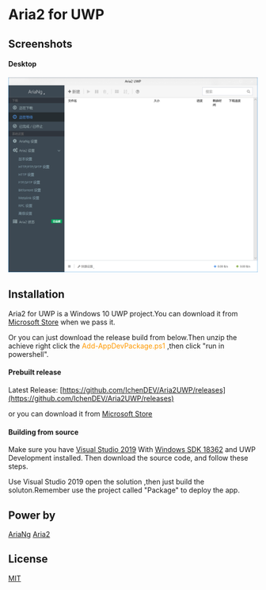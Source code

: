 # Aria2 for UWP

## Screenshots

#### Desktop

![Aria2UWP](https://raw.githubusercontent.com/IchenDEV/Aria2UWP/master/screenshots/desktop.PNG)

## Installation

Aria2 for UWP is a Windows 10 UWP project.You can download it from [Microsoft Store](https://www.microsoft.com/store/apps/9MZ7PKHR7DRH) when we pass it.

Or you can just download the release build from below.Then unzip the achieve right click the <font color=#ff9900 >Add-AppDevPackage.ps1</font>
,then click "run in powershell".

#### Prebuilt release

Latest Release: [https://github.com/IchenDEV/Aria2UWP/releases](https://github.com/IchenDEV/Aria2UWP/releases)

or you can download it from [Microsoft Store](https://www.microsoft.com/store/apps/9MZ7PKHR7DRH)

#### Building from source

Make sure you have [Visual Studio 2019](https://visualstudio.microsoft.com/) With [Windows SDK 18362](https://developer.microsoft.com/zh-cn/windows/downloads/windows-10-sdk) and UWP Development installed. Then download the source code, and follow these steps.

Use Visual Studio 2019 open the solution ,then just build the soluton.Remember use the project called "Package" to deploy the app.

## Power by

[AriaNg](https://github.com/mayswind/AriaNg)
[Aria2](https://aria2.github.io/)

## License

[MIT](https://github.com/IchenDEV/Aria2UWP/blob/master/LICENSE)
